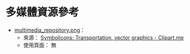 多媒體資源參考
=======


* [multimedia_repository.png](../mmrepo/multimedia_repository.png)：
    * 來源： [Symbolicons: Transportation, vector graphics - Clipart.me](http://clipart.me/4298/symbolicons-transportation)
    * 使用頁面： 無

